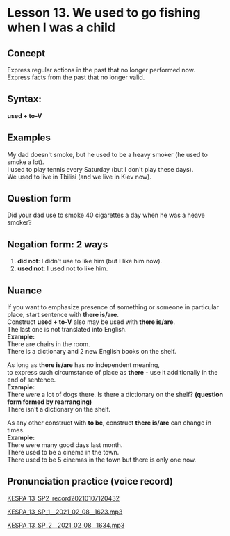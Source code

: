 # Lesson 13. We used to go fishing when I was a child


## Concept

Express regular actions in the past that no longer performed now.  
Express facts from the past that no longer valid.  


## Syntax:

**used + to-V**


## Examples

My dad doesn't smoke, but he used to be a heavy smoker (he used to smoke a lot).  
I used to play tennis every Saturday (but I don't play these days).  
We used to live in Tbilisi (and we live in Kiev now).  


## Question form

Did your dad use to smoke 40 cigarettes a day when he was a heave smoker?  


## Negation form: 2 ways

1. **did not**: I didn't use to like him (but I like him now).
2. **used not**: I used not to like him.


## Nuance

If you want to emphasize presence of something or someone in particular place, 
start sentence with **there is/are**.  
Construct **used + to-V** also may be used with **there is/are**.  
The last one is not translated into English.  
**Example:**  
There are chairs in the room.  
There is a dictionary and 2 new English books on the shelf.  

As long as **there is/are** has no independent meaning,  
to express such circumstance of place as **there** - use it additionally in the end of sentence.  
**Example:**  
There were a lot of dogs there.
Is there a dictionary on the shelf? **(question form formed by rearranging)**  
There isn't a dictionary on the shelf.  

As any other construct with **to be**, construct **there is/are** can change in times.  
**Example:**  
There were many good days last month.  
There used to be a cinema in the town.  
There used to be 5 cinemas in the town but there is only one now.  


## Pronunciation practice (voice record)

[KESPA_13_SP2_record20210107120432](https://mega.nz/file/os8EwL6L#VEV2c0MCFM6bYbtsjFLABiUHU7spKuj1tm5dk_adzPw)

[KESPA_13_SP_1__2021_02_08__1623.mp3](https://mega.nz/file/wsVR2I6T#kZl79u0e94JITCXlztnvq8xqygvdNxDGCEdI_poxWro)

[KESPA_13_SP_2__2021_02_08__1634.mp3](https://mega.nz/file/AkUTAC7L#M0w91Dv0GS6IPhdFGJvoLHe_jjHf57Lyx-DwWuonVN4)
